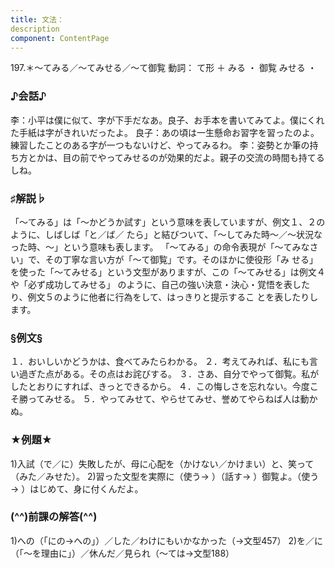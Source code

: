 ```yaml
---
title: 文法：
description
component: ContentPage
---
```



197.＊～てみる／～てみせる／～て御覧
動詞： て形 ＋ みる ・
御覧 みせる ・
### ♪会話♪
李：小平は僕に似て、字が下手だなあ。良子、お手本を書いてみてよ。僕にくれた手紙は字がきれいだったよ。 良子：あの頃は一生懸命お習字を習ったのよ。練習したことのある字が一つもないけど、やってみるわ。
李：姿勢とか筆の持ち方とかは、目の前でやってみせるのが効果的だよ。親子の交流の時間も持てるしね。
### ♯解説♭
「～てみる」は「～かどうか試す」という意味を表していますが、例文１、２のように、しばしば「と／ば／ たら」と結びついて、「～してみた時～／～状況なった時、～」という意味も表します。 「～てみる」の命令表現が「～てみなさい」で、その丁寧な言い方が「～て御覧」です。そのほかに使役形「み せる」を使った「～てみせる」という文型がありますが、この「～てみせる」は例文４や「必ず成功してみせる」 のように、自己の強い決意・決心・覚悟を表したり、例文５のように他者に行為をして、はっきりと提示するこ とを表したりします。
### §例文§
１．おいしいかどうかは、食べてみたらわかる。
２．考えてみれば、私にも言い過ぎた点がある。その点はお詫びする。
３．さあ、自分でやって御覧。私がしたとおりにすれば、きっとできるから。
４．この悔しさを忘れない。今度こそ勝ってみせる。
５．やってみせて、やらせてみせ、誉めてやらねば人は動かぬ。
### ★例題★
1)入試（で／に）失敗したが、母に心配を（かけない／かけまい）と、笑って（みた／みせた）。
2)習った文型を実際に（使う→ ）（話す→ ）御覧よ。（使う→ ）はじめて、身に付くんだよ。
### (^^)前課の解答(^^)
1)への（「にの→への」）／した／わけにもいかなかった（→文型457）
2)を／に（「～を理由に」）／休んだ／見られ（～ては→文型188）
